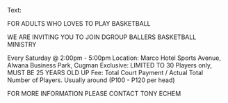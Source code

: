 Text:

FOR ADULTS WHO LOVES TO PLAY BASKETBALL

WE ARE INVITING YOU TO  JOIN
DGROUP BALLERS 
BASKETBALL MINISTRY


Every Saturday
@ 2:00pm - 5:00pm
Location: Marco Hotel Sports Avenue, Alwana Business Park, Cugman
Exclusive: LIMITED TO 30 Players only, MUST BE 25 YEARS OLD UP
Fee: Total Court Payment / Actual Total Number of Players. Usually around (P100 - P120 per head)


FOR MORE INFORMATION
PLEASE CONTACT TONY ECHEM